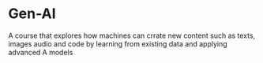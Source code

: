 # Gen-AI
A course that explores how machines can crrate new content such as texts, images audio and code by learning from existing data and applying advanced A models
